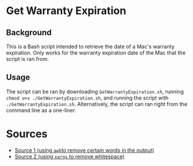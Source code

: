 # Get Warranty Expiration

## Background

This is a Bash script intended to retrieve the date of a Mac's warranty expiration. Only works for the warranty expiration date of the Mac that the script is ran from.

## Usage

The script can be ran by downloading `GetWarrantyExpiration.sh`, running `chmod u+x ./GetWarrantyExpiration.sh`, and running the script with `./GetWarrantyExpiration.sh`. Alternatively, the script can ran right from the command line as a one-liner.

# Sources

- [Source 1 (using `awk`to remove certain words in the output)](https://www.cyberciti.biz/faq/unix-linux-bsd-appleosx-skip-fields-command/)
- [Source 2 (using `xargs` to remove whitespace)](https://stackoverflow.com/a/12973694)
